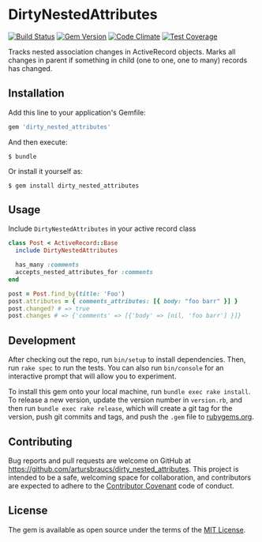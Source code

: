 # DirtyNestedAttributes

[![Build Status](https://travis-ci.org/artursbraucs/dirty_nested_attributes.svg)](https://travis-ci.org/artursbraucs/dirty_nested_attributes)
[![Gem Version](https://badge.fury.io/rb/dirty_nested_attributes.svg)](http://badge.fury.io/rb/dirty_nested_attributes)
[![Code Climate](https://codeclimate.com/github/artursbraucs/dirty_nested_attributes/badges/gpa.svg)](https://codeclimate.com/github/artursbraucs/dirty_nested_attributes)
[![Test Coverage](https://codeclimate.com/github/artursbraucs/dirty_nested_attributes/badges/coverage.svg)](https://codeclimate.com/github/artursbraucs/dirty_nested_attributes/coverage)


Tracks nested association changes in ActiveRecord objects.
Marks all changes in parent if something in child (one to one, one to many) records has changed.

## Installation

Add this line to your application's Gemfile:

```ruby
gem 'dirty_nested_attributes'
```

And then execute:

    $ bundle

Or install it yourself as:

    $ gem install dirty_nested_attributes

## Usage

Include `DirtyNestedAttributes` in your active record class

```ruby
class Post < ActiveRecord::Base
  include DirtyNestedAttributes

  has_many :comments
  accepts_nested_attributes_for :comments
end

post = Post.find_by(title: 'Foo')
post.attributes = { comments_attributes: [{ body: "foo barr" }] }
post.changed? # => true
post.changes # => {'comments' => [{'body' => [nil, 'foo barr'] }]}
```

## Development

After checking out the repo, run `bin/setup` to install dependencies. Then, run `rake spec` to run the tests. You can also run `bin/console` for an interactive prompt that will allow you to experiment.

To install this gem onto your local machine, run `bundle exec rake install`. To release a new version, update the version number in `version.rb`, and then run `bundle exec rake release`, which will create a git tag for the version, push git commits and tags, and push the `.gem` file to [rubygems.org](https://rubygems.org).

## Contributing

Bug reports and pull requests are welcome on GitHub at https://github.com/artursbraucs/dirty_nested_attributes. This project is intended to be a safe, welcoming space for collaboration, and contributors are expected to adhere to the [Contributor Covenant](contributor-covenant.org) code of conduct.


## License

The gem is available as open source under the terms of the [MIT License](http://opensource.org/licenses/MIT).

